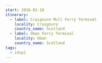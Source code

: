```yaml
---
start: 2018-02-10
itinerary:
  - label: Craignure Mull Ferry Terminal
    locality: Craignure
    country_name: Scotland
  - label: Oban Ferry Terminal
    locality: Oban
    country_name: Scotland
tags:
  - i4sp1
---
```

